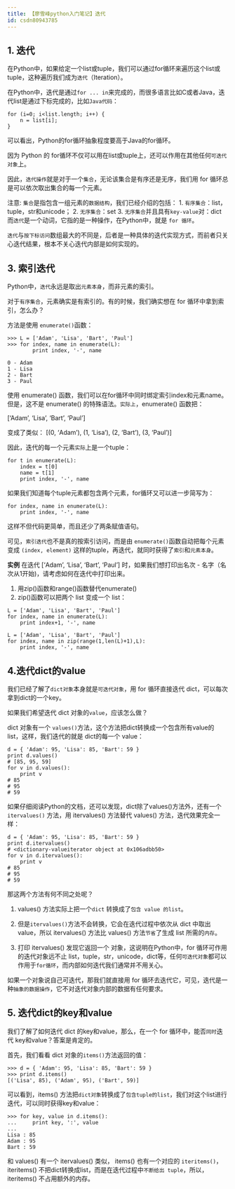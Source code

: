 ```yaml
---
title: 【廖雪峰python入门笔记】迭代
id: csdn80943785
---
```


## 1\. 迭代

在Python中，如果给定一个list或tuple，我们可以通过for循环来遍历这个list或tuple，这种遍历我们成为`迭代`（Iteration）。

在Python中，迭代是通过`for ... in`来完成的，而很多语言比如C或者Java，迭代list是通过下标完成的，比如`Java代码`：

```
for (i=0; i<list.length; i++) {
    n = list[i];
}
```

可以看出，Python的for循环抽象程度要高于Java的for循环。

因为 Python 的 for循环不仅可以用在list或tuple上，还可以作用在其他任何`可迭代对象`上。

因此，`迭代操作`就是对于一个`集合`，无论该集合是有序还是无序，我们用 for 循环总是可以依次取出集合的每一个元素。

注意: `集合`是指包含一组元素的`数据结构`，我们已经介绍的包括：
1\. `有序集合`：list，tuple，str和unicode；
2\. `无序集合`：set
3\. `无序集合`并且具有`key-value`对：dict
而`迭代`是一个动词，它指的是一种操作，在Python中，就是 `for 循环`。

`迭代`与`按下标访问`数组最大的不同是，后者是一种具体的迭代实现方式，而前者只关心迭代结果，根本不关心迭代内部是如何实现的。

## 3\. 索引迭代

Python中，`迭代`永远是取出`元素本身`，而非元素的索引。

对于`有序集合`，元素确实是有索引的。有的时候，我们确实想在 for 循环中拿到索引，怎么办？

方法是使用 `enumerate()`函数：

```
>>> L = ['Adam', 'Lisa', 'Bart', 'Paul']
>>> for index, name in enumerate(L):
        print index, '-', name

0 - Adam
1 - Lisa
2 - Bart
3 - Paul
```

使用 enumerate() 函数，我们可以在for循环中同时绑定索引index和元素name。但是，这不是 enumerate() 的特殊语法。`实际上`，enumerate() 函数把：

[‘Adam’, ‘Lisa’, ‘Bart’, ‘Paul’]

变成了类似：
[(0, ‘Adam’), (1, ‘Lisa’), (2, ‘Bart’), (3, ‘Paul’)]

因此，迭代的每一个元素`实际`上是一个tuple：

```
for t in enumerate(L):
    index = t[0]
    name = t[1]
    print index, '-', name
```

如果我们知道每个tuple元素都包含两个元素，for循环又可以进一步简写为：

```
for index, name in enumerate(L):
    print index, '-', name
```

这样不但代码更简单，而且还少了两条赋值语句。

可见，`索引迭代`也不是真的按索引访问，而是由 `enumerate()`函数自动把每个元素变成 `(index, element)` 这样的tuple，再迭代，就同时获得了`索引`和`元素本身`。

**实例**
在迭代 [‘Adam’, ‘Lisa’, ‘Bart’, ‘Paul’] 时，如果我们想打印出名次 - 名字（名次从1开始)，请考虑如何在迭代中打印出来。

1.  用zip()函数和range()函数替代enumerate()
2.  zip()函数可以把两个 list 变成一个 list：

```
L = ['Adam', 'Lisa', 'Bart', 'Paul']
for index, name in enumerate(L):
    print index+1, '-', name
```

```
L = ['Adam', 'Lisa', 'Bart', 'Paul']
for index, name in zip(range(1,len(L)+1),L):
    print index, '-', name
```

## 4.迭代dict的value

我们已经了解了`dict对象`本身就是`可迭代对象`，用 for 循环直接迭代 dict，可以每次拿到dict的一个key。

如果我们希望迭代 dict 对象的`value`，应该怎么做？

dict 对象有一个 `values()`方法，这个方法把dict转换成一个包含所有value的list，这样，我们迭代的就是 dict的每一个 value：

```
d = { 'Adam': 95, 'Lisa': 85, 'Bart': 59 }
print d.values()
# [85, 95, 59]
for v in d.values():
    print v
# 85
# 95
# 59
```

如果仔细阅读Python的文档，还可以发现，dict除了values()方法外，还有一个 `itervalues()` 方法，用 itervalues() 方法替代 values() 方法，迭代效果完全一样：

```
d = { 'Adam': 95, 'Lisa': 85, 'Bart': 59 }
print d.itervalues()
# <dictionary-valueiterator object at 0x106adbb50>
for v in d.itervalues():
    print v
# 85
# 95
# 59
```

那这两个方法有何不同之处呢？

1.  values() 方法实际上把一个`dict` 转换成了`包含 value 的list`。

2.  但是`itervalues()`方法不会转换，它会在迭代过程中依次从 dict 中取出 value，所以 itervalues() 方法比 values() 方法`节省`了生成 list 所需的`内存`。

3.  打印 itervalues() 发现它返回一个 对象，这说明在Python中，for 循环可作用的迭代对象远不止 list，tuple，str，unicode，dict等，任何`可迭代对象`都可以作用于`for循环`，而内部如何迭代我们通常并不用关心。

如果一个对象说自己可迭代，那我们就直接用 for 循环去迭代它，可见，迭代是一种`抽象的数据操作`，它不对迭代对象内部的数据有任何要求。

## 5\. 迭代dict的key和value

我们了解了如何迭代 dict 的key和value，那么，在一个 for 循环中，能否`同时`迭代 key和value？答案是肯定的。

首先，我们看看 dict 对象的`items()`方法返回的值：

```
>>> d = { 'Adam': 95, 'Lisa': 85, 'Bart': 59 }
>>> print d.items()
[('Lisa', 85), ('Adam', 95), ('Bart', 59)]
```

可以看到，items() 方法把`dict对象`转换成了`包含tuple的list`，我们对这个list进行迭代，可以同时获得key和value：

```
>>> for key, value in d.items():
...     print key, ':', value
... 
Lisa : 85
Adam : 95
Bart : 59
```

和 values() 有一个 itervalues() 类似， items() 也有一个对应的 `iteritems()`，iteritems() 不把dict转换成list，而是在迭代过程中`不断给出 tuple`，所以， iteritems() 不占用额外的内存。